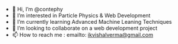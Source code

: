 - 👋 Hi, I’m @contephy
- 👀 I’m interested in Particle Physics & Web Development
- 🌱 I’m currently learning Advanced Machine Leaning Techniques
- 💞️ I’m looking to collaborate on a web development project
- 📫 How to reach me : emailto: ikvishalverma@gmail.com

<!---
contephy/contephy is a ✨ special ✨ repository because its `README.md` (this file) appears on your GitHub profile.
You can click the Preview link to take a look at your changes.
--->
